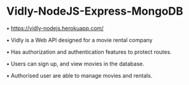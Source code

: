 # Vidly-NodeJS-Express-MongoDB

• https://vidly-nodejs.herokuapp.com/

• Vidly is a Web API designed for a movie rental company

• Has authorization and authentication features to protect routes.

• Users can sign up, and view movies in the database.

• Authorised user are able to manage movies and rentals.

 
